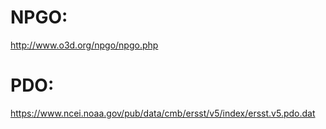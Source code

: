 # NPGO:
http://www.o3d.org/npgo/npgo.php

# PDO:
https://www.ncei.noaa.gov/pub/data/cmb/ersst/v5/index/ersst.v5.pdo.dat